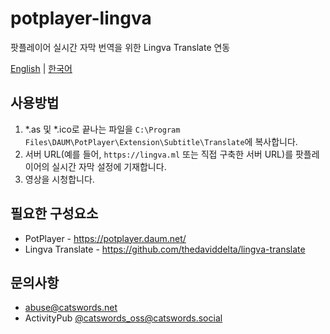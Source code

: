 # potplayer-lingva
팟플레이어 실시간 자막 번역을 위한 Lingva Translate 연동

[English](README.md) | [한국어](README_KO.md)

## 사용방법
1. *.as 및 *.ico로 끝나는 파일을 `C:\Program Files\DAUM\PotPlayer\Extension\Subtitle\Translate`에 복사합니다.
2. 서버 URL(예를 들어, `https://lingva.ml` 또는 직접 구축한 서버 URL)를 팟플레이어의 실시간 자막 설정에 기재합니다.
3. 영상을 시청합니다.

## 필요한 구성요소
* PotPlayer - https://potplayer.daum.net/
* Lingva Translate - https://github.com/thedaviddelta/lingva-translate

## 문의사항
* abuse@catswords.net
* ActivityPub [@catswords_oss@catswords.social](https://catswords.social/@catswords_oss)
